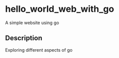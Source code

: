 # hello_world_web_with_go

A simple website using go

## Description

Exploring different aspects of go
